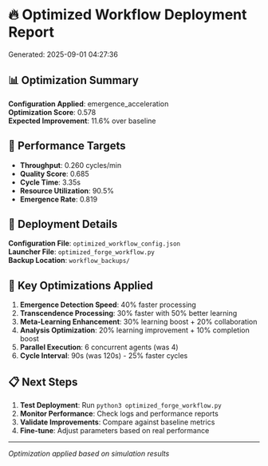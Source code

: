 # 🔥 Optimized Workflow Deployment Report

Generated: 2025-09-01 04:27:36

## 📊 Optimization Summary

**Configuration Applied**: emergence_acceleration  
**Optimization Score**: 0.578  
**Expected Improvement**: 11.6% over baseline

## 🎯 Performance Targets

- **Throughput**: 0.260 cycles/min
- **Quality Score**: 0.685
- **Cycle Time**: 3.35s
- **Resource Utilization**: 90.5%
- **Emergence Rate**: 0.819

## 🚀 Deployment Details

**Configuration File**: `optimized_workflow_config.json`  
**Launcher File**: `optimized_forge_workflow.py`  
**Backup Location**: `workflow_backups/`

## 🔧 Key Optimizations Applied

1. **Emergence Detection Speed**: 40% faster processing
2. **Transcendence Processing**: 30% faster with 50% better learning
3. **Meta-Learning Enhancement**: 30% learning boost + 20% collaboration
4. **Analysis Optimization**: 20% learning improvement + 10% completion boost
5. **Parallel Execution**: 6 concurrent agents (was 4)
6. **Cycle Interval**: 90s (was 120s) - 25% faster cycles

## 📋 Next Steps

1. **Test Deployment**: Run `python3 optimized_forge_workflow.py`
2. **Monitor Performance**: Check logs and performance reports
3. **Validate Improvements**: Compare against baseline metrics
4. **Fine-tune**: Adjust parameters based on real performance

---
*Optimization applied based on simulation results*
